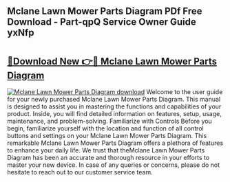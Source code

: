 ## Mclane Lawn Mower Parts Diagram PDf Free Download - Part-qpQ Service Owner Guide yxNfp

# <h2><a href="http://dfjn4xs.blite.top/?on=Mclane+Lawn+Mower+Parts+Diagram">🔗Download New 👉🔴 Mclane Lawn Mower Parts Diagram</a></h2>

[![Mclane Lawn Mower Parts Diagram download](https://i.imgur.com/lujVjoI.png)](http://dfjn4xs.blite.top/?on=Mclane+Lawn+Mower+Parts+Diagram)
Welcome to the user guide for your newly purchased Mclane Lawn Mower Parts Diagram. This manual is designed to assist you in mastering the functions and capabilities of your product. Inside, you will find detailed information on features, setup, usage, maintenance, and problem-solving. Familiarize with Controls Before you begin, familiarize yourself with the location and function of all control buttons and settings on your Mclane Lawn Mower Parts Diagram. This remarkable Mclane Lawn Mower Parts Diagram offers a plethora of features to enhance your daily life. We trust that theMclane Lawn Mower Parts Diagram has been an accurate and thorough resource in your efforts to master your new device. In case of any queries or concerns, please do not hesitate to reach out to our customer service team.
